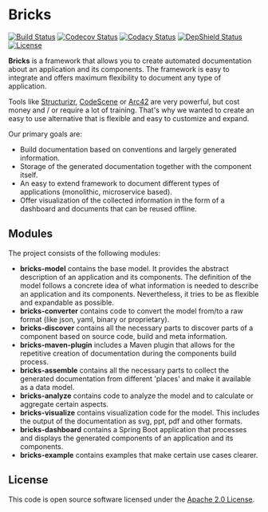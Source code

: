 # Bricks
[![Build Status](https://travis-ci.org/ingogriebsch/bricks.svg?branch=development)](https://travis-ci.org/ingogriebsch/bricks)
[![Codecov Status](https://codecov.io/gh/ingogriebsch/bricks/branch/development/graph/badge.svg)](https://codecov.io/gh/ingogriebsch/bricks)
[![Codacy Status](https://api.codacy.com/project/badge/Grade/1829fc812c23499aaa0525c31e054e8d)](https://www.codacy.com/app/ingo.griebsch/bricks?utm_source=github.com&utm_medium=referral&utm_content=ingogriebsch/bricks&utm_campaign=Badge_Grade)
[![DepShield Status](https://depshield.sonatype.org/badges/ingogriebsch/bricks/depshield.svg)](https://depshield.github.io)
[![License](http://img.shields.io/:license-apache-blue.svg)](http://www.apache.org/licenses/LICENSE-2.0.html)

**Bricks** is a framework that allows you to create automated documentation about an application and its components. 
The framework is easy to integrate and offers maximum flexibility to document any type of application.

Tools like [Structurizr](https://structurizr.com/), [CodeScene](https://empear.com/) or [Arc42](https://arc42.de/) are very powerful, but cost money and / or require a lot of training. 
That's why we wanted to create an easy to use alternative that is flexible and easy to customize and expand.

Our primary goals are:

*   Build documentation based on conventions and largely generated information.
*   Storage of the generated documentation together with the component itself.
*   An easy to extend framework to document different types of applications (monolithic, microservice based).
*   Offer visualization of the collected information in the form of a dashboard and documents that can be reused offline.

## Modules
The project consists of the following modules:

*   **bricks-model** contains the base model. It provides the abstract description of an application and its components. The definition of the model follows a concrete idea of ​​what information is needed to describe an application and its components. Nevertheless, it tries to be as flexible and expandable as possible.
*   **bricks-converter** contains code to convert the model from/to a raw format (like json, yaml, binary or proprietary).
*   **bricks-discover** contains all the necessary parts to discover parts of a component based on source code, build and meta information.
*   **bricks-maven-plugin** includes a Maven plugin that allows for the repetitive creation of documentation during the components build process.
*   **bricks-assemble** contains all the necessary parts to collect the generated documentation from different 'places' and make it available as a data model.
*   **bricks-analyze** contains code to analyze the model and to calculate or aggregate certain aspects.
*   **bricks-visualize** contains visualization code for the model. This includes the output of the documentation as svg, ppt, pdf and other formats.
*   **bricks-dashboard** contains a Spring Boot application that processes and displays the generated components of an application and its components.
*   **bricks-example** contains examples that make certain use cases clearer.

## License
This code is open source software licensed under the [Apache 2.0 License](https://www.apache.org/licenses/LICENSE-2.0.html).
